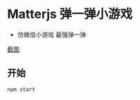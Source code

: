 # Matterjs 弹一弹小游戏

- 仿微信小游戏 最强弹一弹

[截图](https://github.com/git-lt/tanyitan/blob/master/res/WX20200108-204258.png)

## 开始

```
npm start
```
